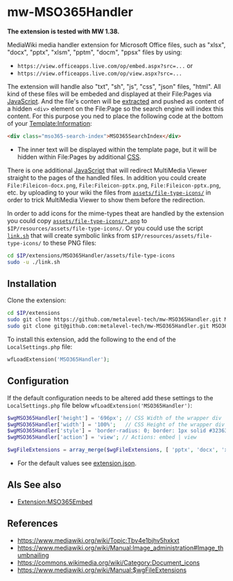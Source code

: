 mw-MSO365Handler
===
**The extension is tested with MW 1.38.**

MediaWiki media handler extension for Microsoft Office files, such as "xlsx", "docx", "pptx", "xlsm", "pptm", "docm", "ppsx" files by using:
* `https://view.officeapps.live.com/op/embed.aspx?src=...` or
*  `https://view.officeapps.live.com/op/view.aspx?src=...`

The extension will handle also "txt", "sh", "js", "css", "json" files, "html". All kind of these files will be embeded and displayed at their File:Pages via [JavaScript](modules/MSO365Handler.js). And the file's conten will be [extracted](MSO365Handler.processor.sh) and pushed as content of a hidden `<div>` element on the File:Page so the search engine will index this content. For this purpose you ned to place the following code at the bottom of your [Template:Information](https://www.mediawiki.org/wiki/Template:Information):

```html
<div class="mso365-search-index">MSO365SearchIndex</div>
```
* The inner text will be displayed within the template page, but it will be hidden within File:Pages by additional [CSS](modules/MSO365Handler.css).

There is one additional [JavaScript](modules/MSO365HandlerMMV.js) that will redirect MultiMedia Viewer straight to the pages of the handled files. In addition you could create `File:Fileicon-docx.png`, `File:Fileicon-pptx.png`, `File:Fileicon-pptx.png`, etc. by uploading to your wiki the files from [`assets/file-type-icons/`](assets/file-type-icons) in order to trick MultiMedia Viewer to show them before the redirection.

In order to add icons for the mime-types theat are handled by the extension you could copy [`assets/file-type-icons/*.png`](assets/file-type-icons) to `$IP/resources/assets/file-type-icons/`. Or you could use the script [`link.sh`](assets/file-type-icons/link.sh) that will create symbolic links from `$IP/resources/assets/file-type-icons/` to these PNG files:

```bash
cd $IP/extensions/MSO365Handler/assets/file-type-icons
sudo -u ./link.sh
```


Installation
---
Clone the extension:

```bash
cd $IP/extensions
sudo git clone https://github.com/metalevel-tech/mw-MSO365Handler.git MSO365Handler # HTTPS
sudo git clone git@github.com:metalevel-tech/mw-MSO365Handler.git MSO365Handler     # SSH
```

To install this extension, add the following to the end of the `LocalSettings.php` file:
```php
wfLoadExtension('MSO365Handler');
```

Configuration
---

If the default configuration needs to be altered add these settings to the `LocalSettings.php` file below `wfLoadExtension('MSO365Handler')`:
```php
$wgMSO365Handler['height'] = '696px'; // CSS Width of the wrapper div
$wgMSO365Handler['width'] = '100%';   // CSS Height of the wrapper div
$wgMSO365Handler['style'] = 'border-radius: 0; border: 1px solid #323639; margin: 8px auto 18px;'; // CSS Style ...
$wgMSO365Handler['action'] = 'view'; // Actions: embed | view

$wgFileExtensions = array_merge($wgFileExtensions, [ 'pptx', 'docx', 'xlsx', 'txt', 'sh', 'json', 'etc.' ]);
```
* For the default values see [extension.json](extension.json).

Als
See also
---
* [Extension:MSO365Embed](https://github.com/metalevel-tech/mw-MSO365Embed)

References
---

* https://www.mediawiki.org/wiki/Topic:Tbv4e1bjhv5hxkxt
* https://www.mediawiki.org/wiki/Manual:Image_administration#Image_thumbnailing 
* https://commons.wikimedia.org/wiki/Category:­Document_icons
* https://www.mediawiki.org/wiki/Manual:$wgFileExtensions
